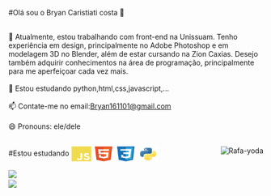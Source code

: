 #Olá sou o Bryan Caristiati costa 👋

<br>🔭 Atualmente, estou trabalhando com front-end na Unissuam. Tenho experiência em design, principalmente no Adobe Photoshop e em modelagem 3D no Blender, além de estar cursando na Zion Caxias. Desejo também adquirir conhecimentos na área de programação, principalmente para me aperfeiçoar cada vez mais.<br/>
<br>🌱 Estou estudando python,html,css,javascript,...<br/>
<br>📫 Contate-me no email:Bryan161101@gmail.com<br/>
<br>😄 Pronouns: ele/dele<br/>

<div style="display: inline_block"><br> #Estou estudando
<img align="center" alt="Rafa-Js" height="30" width="40" src="https://raw.githubusercontent.com/devicons/devicon/master/icons/javascript/javascript-plain.svg"> 
<img align="center" alt="Rafa-HTML" height="30" width="40" src="https://raw.githubusercontent.com/devicons/devicon/master/icons/html5/html5-original.svg"> <img align="center" alt="Rafa-CSS" height="30" width="40" src="https://raw.githubusercontent.com/devicons/devicon/master/icons/css3/css3-original.svg"> <img align="center" alt="Rafa-Python" height="30" width="40" src="https://raw.githubusercontent.com/devicons/devicon/master/icons/python/python-original.svg"><img align="right" alt="Rafa-yoda" src="https://cdn.discordapp.com/attachments/795358919417397249/825430589581688872/hi.gif">
</div>

<div>
<br><a href="https://instagram.com/@bryanccosta" target="_blank"><img src="https://img.shields.io/badge/-Instagram-X23E4405F?style-for-the-badge&logo-instagram&logoColor-white"
target="_blank"></a><br/>
<a href="https://discord.gg/bryan.c.costa" target="_blank"><img src="https://img.shields.io/badge/Discord-7289DA?style-for-the-badge&logo-discord&logoColor-white" target="_blank"> </a>

